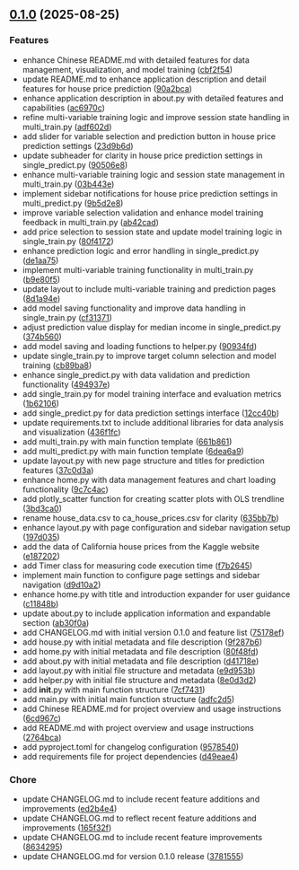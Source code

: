 <!-- insertion marker -->
<a name="0.1.0"></a>

## [0.1.0](https://github.com///compare/f0cd8c66f72d618e49fbce6902965f000a44af38...0.1.0) (2025-08-25)

### Features

- enhance Chinese README.md with detailed features for data management, visualization, and model training ([cbf2f54](https://github.com///commit/cbf2f540b69d35925764efd501b0d68e1ff21f2a))
- update README.md to enhance application description and detail features for house price prediction ([90a2bca](https://github.com///commit/90a2bca399de50fc5b1a6d21e67b9dc68fe0a509))
- enhance application description in about.py with detailed features and capabilities ([ac6970c](https://github.com///commit/ac6970c58dee73b049e78e88d2aa9c3f9989a2f3))
- refine multi-variable training logic and improve session state handling in multi_train.py ([adf602d](https://github.com///commit/adf602dc6f2652161c92becfce8b9e9078ced0b7))
- add slider for variable selection and prediction button in house price prediction settings ([23d9b6d](https://github.com///commit/23d9b6d18358b52f2ed272e133a145311cf82673))
- update subheader for clarity in house price prediction settings in single_predict.py ([90506e8](https://github.com///commit/90506e8d91139adecb5f8c68029af90ab4ff422e))
- enhance multi-variable training logic and session state management in multi_train.py ([03b443e](https://github.com///commit/03b443e751af0cca0dfc28dbd26afc00f440767e))
- implement sidebar notifications for house price prediction settings in multi_predict.py ([9b5d2e8](https://github.com///commit/9b5d2e85386f68b056cf99b89c47fa433d201d5b))
- improve variable selection validation and enhance model training feedback in multi_train.py ([ab42cad](https://github.com///commit/ab42cad6a98172900dc9e84eb9602461b4fd8c9f))
- add price selection to session state and update model training logic in single_train.py ([80f4172](https://github.com///commit/80f4172c0ed887909dac30f50d86f9f9a0331ff8))
- enhance prediction logic and error handling in single_predict.py ([de1aa75](https://github.com///commit/de1aa75ed9bd55a20645d54507b6c9aa823ee376))
- implement multi-variable training functionality in multi_train.py ([b9e80f5](https://github.com///commit/b9e80f500e08a0a85e8acc0148bc5182be6001bc))
- update layout to include multi-variable training and prediction pages ([8d1a94e](https://github.com///commit/8d1a94e57bce99024107f0bdec1650726bf43902))
- add model saving functionality and improve data handling in single_train.py ([cf31371](https://github.com///commit/cf313716d0d02dc4e2805fe6c74f7eddee179be7))
- adjust prediction value display for median income in single_predict.py ([374b560](https://github.com///commit/374b560c7a3a4b2b4db11f1db6c76cb4b4b056a7))
- add model saving and loading functions to helper.py ([90934fd](https://github.com///commit/90934fd1c75df56e3584193d59a7addced5fce71))
- update single_train.py to improve target column selection and model training ([cb89ba8](https://github.com///commit/cb89ba8767cab24e666bbdb066bfee042941481d))
- enhance single_predict.py with data validation and prediction functionality ([494937e](https://github.com///commit/494937e93b9495f892277dcf819ac7ab5b76ea05))
- add single_train.py for model training interface and evaluation metrics ([1b62106](https://github.com///commit/1b62106975513eca3c7e1298b2652123009db5c3))
- add single_predict.py for data prediction settings interface ([12cc40b](https://github.com///commit/12cc40bf5c6055a207b16048dae48e882df8d421))
- update requirements.txt to include additional libraries for data analysis and visualization ([436f1fc](https://github.com///commit/436f1fc2f173bd0d7260e82b062aadbd80ec1162))
- add multi_train.py with main function template ([661b861](https://github.com///commit/661b86160231a1258f19d62862e627a1a3313cb7))
- add multi_predict.py with main function template ([6dea6a9](https://github.com///commit/6dea6a9fc09283f08d07365174fa6ccb39e63836))
- update layout.py with new page structure and titles for prediction features ([37c0d3a](https://github.com///commit/37c0d3a9612b402072ee44fcbeb931324012ecde))
- enhance home.py with data management features and chart loading functionality ([9c7c4ac](https://github.com///commit/9c7c4accf63063b880b07f0bd34476bad08fd588))
- add plotly_scatter function for creating scatter plots with OLS trendline ([3bd3ca0](https://github.com///commit/3bd3ca03bf730bacea277dbba0d00e9a19c9c565))
- rename house_data.csv to ca_house_prices.csv for clarity ([635bb7b](https://github.com///commit/635bb7be3b6db92074a71df5a833207110a0abff))
- enhance layout.py with page configuration and sidebar navigation setup ([197d035](https://github.com///commit/197d0350d0be2319e89d7fffb3596d9e0493d91f))
- add the data of California house prices from the Kaggle website ([e187202](https://github.com///commit/e18720215ca9716ef66f63445c50a63b75c9065a))
- add Timer class for measuring code execution time ([f7b2645](https://github.com///commit/f7b2645cbb902706112012d7a482f65b32a1dbf5))
- implement main function to configure page settings and sidebar navigation ([d9d10a2](https://github.com///commit/d9d10a272cdc904e446ff9c4bd20f1d0388d0f74))
- enhance home.py with title and introduction expander for user guidance ([c11848b](https://github.com///commit/c11848b1d00a5e744b94b02e2252b1184629e6df))
- update about.py to include application information and expandable section ([ab30f0a](https://github.com///commit/ab30f0a6e8a4a3ca4ea72edcc344ce25b4be0603))
- add CHANGELOG.md with initial version 0.1.0 and feature list ([75178ef](https://github.com///commit/75178ef95b5e0ffe9df487be722b96ef1493cd3f))
- add house.py with initial metadata and file description ([9f287b6](https://github.com///commit/9f287b661912d6e12c2db379f14161a44e71581d))
- add home.py with initial metadata and file description ([80f48fd](https://github.com///commit/80f48fd63d12193d2c5ff56ab7bbae487ee4d3ec))
- add about.py with initial metadata and file description ([d41718e](https://github.com///commit/d41718e6963224966670703717b43c02b3fe5849))
- add layout.py with initial file structure and metadata ([e9d953b](https://github.com///commit/e9d953b6933a44196adaee5860eb725bb8496cac))
- add helper.py with initial file structure and metadata ([8e0d3d2](https://github.com///commit/8e0d3d2fba78a8bc5affe99ea1d1296d519f3611))
- add __init__.py with main function structure ([7cf7431](https://github.com///commit/7cf74317172021ff8c5561842004f92a6b620687))
- add main.py with initial main function structure ([adfc2d5](https://github.com///commit/adfc2d5660b5964913a07322b633de33a10cf6b5))
- add Chinese README.md for project overview and usage instructions ([6cd967c](https://github.com///commit/6cd967c7f00e562f6edaae00f0226f2d259418cf))
- add README.md with project overview and usage instructions ([2764bca](https://github.com///commit/2764bca85a3c26fa28f08943d584d46e9add5e31))
- add pyproject.toml for changelog configuration ([9578540](https://github.com///commit/9578540fa07be669c9453ef6fab222cd99dd6903))
- add requirements file for project dependencies ([d49eae4](https://github.com///commit/d49eae40b7b0feb7197bb04ea3cd322ce5d0b427))

### Chore

- update CHANGELOG.md to include recent feature additions and improvements ([ed2b4e4](https://github.com///commit/ed2b4e4426aa0f1205983b1528797b5e9af65545))
- update CHANGELOG.md to reflect recent feature additions and improvements ([165f32f](https://github.com///commit/165f32f7db39a5087b5ec6484f3fd9bf31d0715e))
- update CHANGELOG.md to include recent feature improvements ([8634295](https://github.com///commit/8634295d848d8e8d64370533100e2a237b638a83))
- update CHANGELOG.md for version 0.1.0 release ([3781555](https://github.com///commit/378155535e3efbf46f73025def6fe3b7e18fa569))

